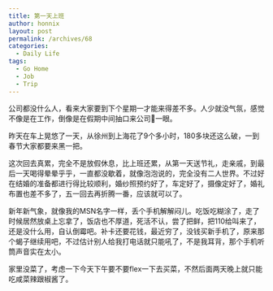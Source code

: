 ```yaml
---
title: 第一天上班
author: honnix
layout: post
permalink: /archives/68
categories:
  - Daily Life
tags:
  - Go Home
  - Job
  - Trip
---
```

公司都没什么人，看来大家要到下个星期一才能来得差不多。人少就没气氛，感觉不像是在工作，倒像是在假期中间抽口来公司一眼。

昨天在车上晃悠了一天，从徐州到上海花了9个多小时，180多块还这么破，一到春节大家都要来黑一把。

这次回去真累，完全不是放假休息，比上班还累，从第一天送节礼，走亲戚，到最后一天喝得晕晕乎乎，一直都没歇着，就像泡泡说的，完全没有二人世界。不过好在结婚的准备都进行得比较顺利，婚纱照预约好了，车定好了，摄像定好了，婚礼布置也差不多了，五一回去再折腾一番，应该就可以了。

新年新气象，就像我的MSN名字一样，丢个手机解解闷儿。吃饭吃糊涂了，走了时候居然放桌上忘拿了，饭店也不厚道，死活不认，尝了把鲜，把110给叫来了，还是没什么用，自认倒霉吧。补卡还要花钱，最近穷了，没钱买新手机了，原来那个蝎子继续用吧，不过估计别人给我打电话就只能吼了，不是我耳背，那个手机听筒声音实在太小。

家里没菜了，考虑一下今天下午要不要flex一下去买菜，不然后面两天晚上就只能吃咸菜辣跟椒酱了。